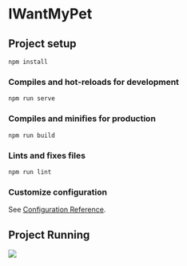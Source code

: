 # IWantMyPet

## Project setup
```
npm install
```
### Compiles and hot-reloads for development
```
npm run serve
```

### Compiles and minifies for production
```
npm run build
```

### Lints and fixes files
```
npm run lint
```

### Customize configuration
See [Configuration Reference](https://cli.vuejs.org/config/).

## Project Running
![](https://drive.google.com/file/d/18PSQwgAgJvxCxLiNVWdT2UjNZ-mU_1qC/view?usp=sharing)
